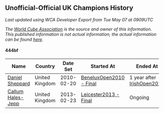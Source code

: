 ## Unofficial-Official UK Champions History

*Last updated using WCA Developer Export from Tue May 07 at 0909UTC*

*The [World Cube Association](https://www.worldcubeassociation.org) is the source and owner of this information. This published information is not actual information, the actual information can be found [here](https://www.worldcubeassociation.org/results).*

#### 444bf

|Name|Country|Date Set|Started At|Ended At|Days Held|  
|--|--|--|--|--|--|  
|[Daniel Sheppard](https://www.worldcubeassociation.org/persons/2009SHEP01)|United Kingdom|2010-02-20|[BeneluxOpen2010 - Final](https://www.worldcubeassociation.org/competitions/BeneluxOpen2010/results/all#e444bf_f)|1 year after [IrishOpen2012](https://www.worldcubeassociation.org/competitions/IrishOpen2012/results/all#e444bf_f)|1087|  
|[Callum Hales-Jepp](https://www.worldcubeassociation.org/persons/2012HALE01)|United Kingdom|2013-02-23|[Leicester2013 - Final](https://www.worldcubeassociation.org/competitions/Leicester2013/results/all#e444bf_f)|Ongoing|2263|  
